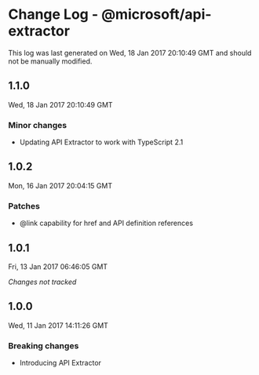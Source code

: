 # Change Log - @microsoft/api-extractor

This log was last generated on Wed, 18 Jan 2017 20:10:49 GMT and should not be manually modified.

## 1.1.0
Wed, 18 Jan 2017 20:10:49 GMT

### Minor changes

- Updating API Extractor to work with TypeScript 2.1

## 1.0.2
Mon, 16 Jan 2017 20:04:15 GMT

### Patches

- @link capability for href and API definition references

## 1.0.1
Fri, 13 Jan 2017 06:46:05 GMT

*Changes not tracked*

## 1.0.0
Wed, 11 Jan 2017 14:11:26 GMT

### Breaking changes

- Introducing API Extractor

